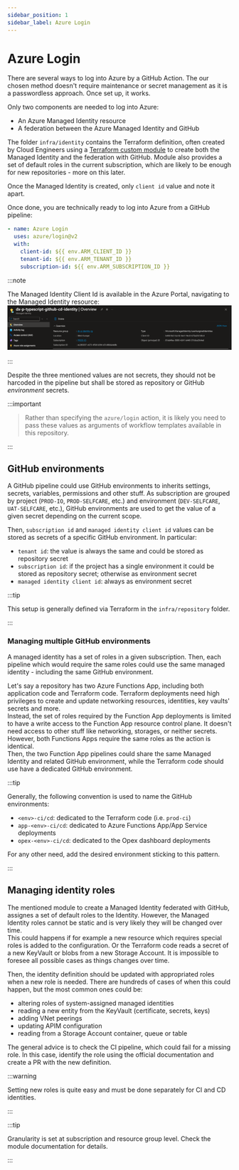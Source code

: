 ```yaml
---
sidebar_position: 1
sidebar_label: Azure Login
---
```


# Azure Login

There are several ways to log into Azure by a GitHub Action. The our chosen method doesn't require maintenance or secret management as it is a passwordless approach. Once set up, it works.

Only two components are needed to log into Azure:

- An Azure Managed Identity resource
- A federation between the Azure Managed Identity and GitHub

The folder `infra/identity` contains the Terraform definition, often created by Cloud Engineers using a [Terraform custom module](https://github.com/pagopa/dx/tree/main/infra/modules/azure_federated_identity_with_github) to create both the Managed Identity and the federation with GitHub. Module also provides a set of default roles in the current subscription, which are likely to be enough for new repositories - more on this later.

Once the Managed Identity is created, only `client id` value and note it apart.

Once done, you are technically ready to log into Azure from a GitHub pipeline:

```yaml
- name: Azure Login
  uses: azure/login@v2
  with:
    client-id: ${{ env.ARM_CLIENT_ID }}
    tenant-id: ${{ env.ARM_TENANT_ID }}
    subscription-id: ${{ env.ARM_SUBSCRIPTION_ID }}
```

:::note

The Managed Identity Client Id is available in the Azure Portal, navigating to the Managed Identity resource:
![Azure Portal showing the client id](image_azmi.png)

:::

Despite the three mentioned values are not secrets, they should not be harcoded in the pipeline but shall be stored as repository or GitHub _environment_ secrets.

:::important

> Rather than specifying the `azure/login` action, it is likely you need to pass these values as arguments of workflow templates available in this repository.

:::

## GitHub environments

A GitHub pipeline could use GitHub environments to inherits settings, secrets, variables, permissions and other stuff. As subscription are grouped by project (`PROD-IO`, `PROD-SELFCARE`, etc.) and environment (`DEV-SELFCARE`, `UAT-SELFCARE`, etc.), GitHub environments are used to get the value of a given secret depending on the current scope.

Then, `subscription id` and `managed identity client id` values can be stored as secrets of a specific GitHub environment. In particular:

- `tenant id`: the value is always the same and could be stored as repository secret
- `subscription id`: if the project has a single environment it could be stored as repository secret; otherwise as environment secret
- `managed identity client id`: always as environment secret

:::tip

This setup is generally defined via Terraform in the `infra/repository` folder.

:::

### Managing multiple GitHub environments

A managed identity has a set of roles in a given subscription. Then, each pipeline which would require the same roles could use the same managed identity - including the same GitHub environment.

Let's say a repository has two Azure Functions App, including both application code and Terraform code. Terraform deployments need high privileges to create and update networking resources, identities, key vaults' secrets and more.\
Instead, the set of roles required by the Function App deployments is limited to have a write access to the Function App resource control plane. It doesn't need access to other stuff like networking, storages, or neither secrets. However, both Functions Apps require the same roles as the action is identical.\
Then, the two Function App pipelines could share the same Managed Identity and related GitHub environment, while the Terraform code should use have a dedicated GitHub environment.

:::tip

Generally, the following convention is used to name the GitHub environments:

- `<env>-ci/cd`: dedicated to the Terraform code (i.e. `prod-ci`)
- `app-<env>-ci/cd`: dedicated to Azure Functions App/App Service deployments
- `opex-<env>-ci/cd`: dedicated to the Opex dashboard deployments

For any other need, add the desired environment sticking to this pattern.

:::

## Managing identity roles

The mentioned module to create a Managed Identity federated with GitHub, assignes a set of default roles to the Identity. However, the Managed Identity roles cannot be static and is very likely they will be changed over time.\
This could happens if for example a new resource which requires special roles is added to the configuration. Or the Terraform code reads a secret of a new KeyVault or blobs from a new Storage Account. It is impossible to foresee all possible cases as things changes over time.

Then, the identity definition should be updated with appropriated roles when a new role is needed. There are hundreds of cases of when this could happen, but the most common ones could be:

- altering roles of system-assigned managed identities
- reading a new entity from the KeyVault (certificate, secrets, keys)
- adding VNet peerings
- updating APIM configuration
- reading from a Storage Account container, queue or table

The general advice is to check the CI pipeline, which could fail for a missing role. In this case, identify the role using the official documentation and create a PR with the new definition.

:::warning

Setting new roles is quite easy and must be done separately for CI and CD identities.

:::

:::tip

Granularity is set at subscription and resource group level. Check the module documentation for details.

:::
